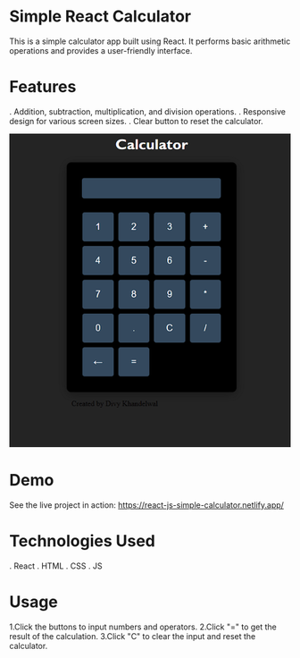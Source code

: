 # Simple React Calculator

This is a simple calculator app built using React. It performs basic arithmetic operations and provides a user-friendly interface.

# Features
. Addition, subtraction, multiplication, and division operations.
. Responsive design for various screen sizes.
. Clear button to reset the calculator.

![image alt](https://github.com/Divy5/Calculator-React/blob/e15e055233571f8817677e57788db4f71566f80e/Calculator/Screenshot%202025-01-23%20123617.png)

# Demo
See the live project in action: https://react-js-simple-calculator.netlify.app/

# Technologies Used
. React
. HTML
. CSS
. JS

# Usage
1.Click the buttons to input numbers and operators.
2.Click "=" to get the result of the calculation.
3.Click "C" to clear the input and reset the calculator.

